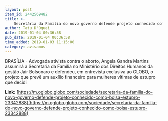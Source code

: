 ```yaml
---
layout: post
item_id: 2442569482
title: >-
    Secretária da Família do novo governo defende projeto conhecido como 'bolsa estupro'
author: Tatu D'Oquei
date: 2019-01-04 00:36:58
pub_date: 2019-01-04 00:36:58
time_added: 2019-01-03 11:15:00
category: avisamos
---
```


BRASÍLIA - Advogada ativista contra o aborto, Angela Gandra Martins assumirá a Secretaria da Família no Ministério dos Direitos Humanos da gestão Jair Bolsonaro e defendeu, em entrevista exclusiva ao GLOBO, o projeto que prevê um auxílio financeiro para mulheres vítimas de estupro que decidi

**Link:** [https://m.oglobo.globo.com/sociedade/secretaria-da-familia-do-novo-governo-defende-projeto-conhecido-como-bolsa-estupro-23342888](https://m.oglobo.globo.com/sociedade/secretaria-da-familia-do-novo-governo-defende-projeto-conhecido-como-bolsa-estupro-23342888)

